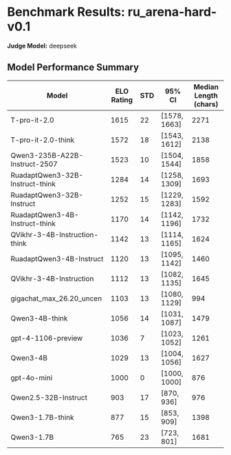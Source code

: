 # Benchmark Results: ru_arena-hard-v0.1
**Judge Model:** deepseek

## Model Performance Summary

| Model | ELO Rating | STD | 95% CI | Median Length (chars) |
|-------|------------|-----|--------|-------------------|
| T-pro-it-2.0 | 1615 | 22 | [1578, 1663] | 2271 |
| T-pro-it-2.0-think | 1572 | 18 | [1543, 1612] | 2138 |
| Qwen3-235B-A22B-Instruct-2507 | 1523 | 10 | [1504, 1544] | 1858 |
| RuadaptQwen3-32B-Instruct-think | 1284 | 14 | [1258, 1309] | 1693 |
| RuadaptQwen3-32B-Instruct | 1252 | 15 | [1229, 1283] | 1592 |
| RuadaptQwen3-4B-Instruct-think | 1170 | 14 | [1142, 1196] | 1732 |
| QVikhr-3-4B-Instruction-think | 1142 | 13 | [1114, 1165] | 1624 |
| RuadaptQwen3-4B-Instruct | 1120 | 13 | [1095, 1142] | 1460 |
| QVikhr-3-4B-Instruction | 1112 | 13 | [1082, 1135] | 1645 |
| gigachat_max_26.20_uncen | 1103 | 13 | [1080, 1129] | 994 |
| Qwen3-4B-think | 1056 | 14 | [1031, 1087] | 1479 |
| gpt-4-1106-preview | 1036 | 7 | [1023, 1052] | 1261 |
| Qwen3-4B | 1029 | 13 | [1004, 1056] | 1627 |
| gpt-4o-mini | 1000 | 0 | [1000, 1000] | 876 |
| Qwen2.5-32B-Instruct | 903 | 17 | [870, 936] | 976 |
| Qwen3-1.7B-think | 877 | 15 | [853, 909] | 1398 |
| Qwen3-1.7B | 765 | 23 | [723, 801] | 1681 |